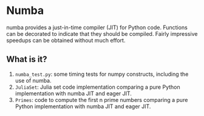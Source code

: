 # Numba
numba provides a just-in-time compiler (JIT) for Python code. Functions can be
decorated to indicate that they should be compiled.  Fairly impressive speedups
can be obtained without much effort.


## What is it?
1. `numba_test.py`: some timing tests for numpy constructs, including the
    use of numba.
1. `JuliaSet`: Julia set code implementation comparing a pure Python
    implementation with numba JIT and eager JIT.
1. `Primes`: code to compute the first n prime numbers comparing a pure Python
    implementation with numba JIT and eager JIT.
